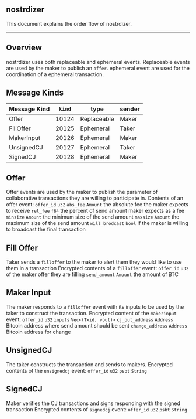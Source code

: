 ## nostrdizer

This document explains the order flow of nostrdizer.

--- 

## Overview

nostrdizer uses both replaceable and ephemeral events. Replaceable events are used by the maker to publish an `offer`.
ephemeral event are used for the coordination of a ephemeral transaction.

## Message Kinds

| Message Kind | `kind` |     type   | sender |
| -------------|--------|------------| ------ |
| Offer        | 10124  | Replaceable| Maker  |
| FillOffer    | 20125  | Ephemeral  | Taker  |
| MakerInput   | 20126  | Ephemeral  | Maker  |
| UnsignedCJ   | 20127  | Ephemeral  | Taker  |
| SignedCJ     | 20128  | Ephemeral  | Maker  |


## Offer 
Offer events are used by the maker to publish the parameter of collaborative transactions they are willing to participate in.
Contents of an offer event:
`offer_id` `u32`
`abs_fee` `Amount` the absolute fee the maker expects to receive
`rel_fee` `f64` the percent of send amount maker expects as a fee
`minsize` `Amount` the minimum size of the send amount 
`maxsize` `Amount` the maximum size of the send amount
`will_brodcast` `bool` if the maker is willing to broadcast the final transaction

## Fill Offer
Taker sends a `filloffer` to the maker to alert them they would like to use them in a transaction
Encrypted contents of a `filloffer` event:
`offer_id` `u32` of the maker offer they are filling
`send_amount` `Amount` the amount of BTC

## Maker Input 
The maker responds to a `filloffer` event with its inputs to be used by the taker to construct the transaction.
Encrypted content of the `makerinput` event:
`offer_id` `u32`
`inputs` `Vec<(Txid, vout)>`
`cj_out_address` `Address` Bitcoin address where send amount should be sent 
`change_address` `Address` Bitcoin address for change 

## UnsignedCJ
The taker constructs the transaction and sends to makers.
Encrypted contents of the `unsignedcj` event:
`offer_id` `u32`
`psbt` `String`

## SignedCJ
Maker verifies the CJ transactions and signs responding with the signed transaction
Encrypted contents of `signedcj` event:
`offer_id` `u32`
`psbt` `String`


